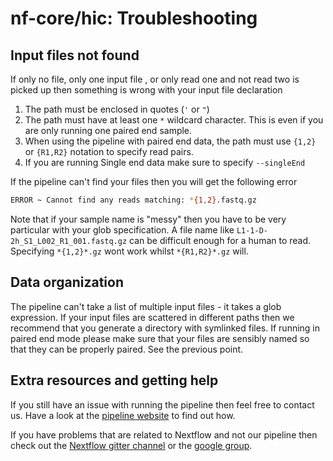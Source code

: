 # nf-core/hic: Troubleshooting

## Input files not found

If only no file, only one input file , or only read one and not read two is
picked up then something is wrong with your input file declaration

1. The path must be enclosed in quotes (`'` or `"`)
2. The path must have at least one `*` wildcard character. This is even if
you are only running one paired end sample.
3. When using the pipeline with paired end data, the path must use `{1,2}` or
`{R1,R2}` notation to specify read pairs.
4. If you are running Single end data make sure to specify `--singleEnd`

If the pipeline can't find your files then you will get the following error

```bash
ERROR ~ Cannot find any reads matching: *{1,2}.fastq.gz
```

Note that if your sample name is "messy" then you have to be very particular
with your glob specification. A file name like
`L1-1-D-2h_S1_L002_R1_001.fastq.gz` can be difficult enough for a human to
read. Specifying `*{1,2}*.gz` wont work whilst `*{R1,R2}*.gz` will.

## Data organization

The pipeline can't take a list of multiple input files - it takes a glob
expression. If your input files are scattered in different paths then we
recommend that you generate a directory with symlinked files. If running
in paired end mode please make sure that your files are sensibly named so
that they can be properly paired. See the previous point.

## Extra resources and getting help

If you still have an issue with running the pipeline then feel free to
contact us.
Have a look at the [pipeline website](https://github.com/nf-core/hic) to
find out how.

If you have problems that are related to Nextflow and not our pipeline then
check out the [Nextflow gitter channel](https://gitter.im/nextflow-io/nextflow)
or the [google group](https://groups.google.com/forum/#!forum/nextflow).
